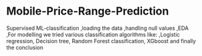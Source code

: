# Mobile-Price-Range-Prediction
Supervised ML-classification
,loading the data
,handling null values
,EDA
,For modelling we tried various classification algorithms like:
,Logistic regression,
Decision tree,
Random Forest classification,
XGboost
 and finally the conclusion
